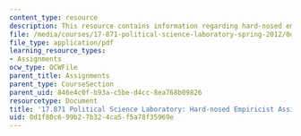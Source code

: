 ```yaml
---
content_type: resource
description: This resource contains information regarding hard-nosed empiricist assignment
file: /media/courses/17-871-political-science-laboratory-spring-2012/0d1f80c699b27b324ca5f5a78f35969e_MIT17_871S12_Hard-nosed.pdf
file_type: application/pdf
learning_resource_types:
- Assignments
ocw_type: OCWFile
parent_title: Assignments
parent_type: CourseSection
parent_uid: 846e4c0f-b93a-c5be-d4cc-8ea768b09826
resourcetype: Document
title: '17.871 Political Science Laboratory: Hard-nosed Empiricist Assignment'
uid: 0d1f80c6-99b2-7b32-4ca5-f5a78f35969e
---
```

